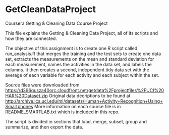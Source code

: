 # GetCleanDataProject
Coursera Getting &amp; Cleaning Data Course Project

This file explains the Getting & Cleaning Data Project, all of its scripts and how they are connected.

The objective of this assignment is to create one R script called run_analysis.R that merges the training and the test sets to create one data set, extracts the measurements on the mean and standard deviation for each measurement, names the activities in the data set, and labels the columns. It then creates a second, independent tidy data set with the average of each variable for each activity and each subject within the set.

Source files were downloaded from 
https://d396qusza40orc.cloudfront.net/getdata%2Fprojectfiles%2FUCI%20HAR%20Dataset.zip
Original data decriptions to be found at
http://archive.ics.uci.edu/ml/datasets/Human+Activity+Recognition+Using+Smartphones
More information on each source file is in README_SMARTLAB.txt which is included in this repo.

The script is divided in sections that load, merge, subset, group and summarize, and then export the data.
